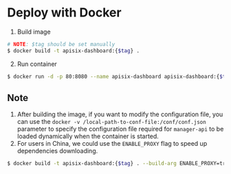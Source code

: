 <!--
#
# Licensed to the Apache Software Foundation (ASF) under one or more
# contributor license agreements.  See the NOTICE file distributed with
# this work for additional information regarding copyright ownership.
# The ASF licenses this file to You under the Apache License, Version 2.0
# (the "License"); you may not use this file except in compliance with
# the License.  You may obtain a copy of the License at
#
#     http://www.apache.org/licenses/LICENSE-2.0
#
# Unless required by applicable law or agreed to in writing, software
# distributed under the License is distributed on an "AS IS" BASIS,
# WITHOUT WARRANTIES OR CONDITIONS OF ANY KIND, either express or implied.
# See the License for the specific language governing permissions and
# limitations under the License.
#
-->

# Deploy with Docker

1. Build image

```sh
# NOTE: $tag should be set manually
$ docker build -t apisix-dashboard:{$tag} .
```

2. Run container

```sh
$ docker run -d -p 80:8080 --name apisix-dashboard apisix-dashboard:{$tag}
```

## Note

1. After building the image, if you want to modify the configuration file, you can use the `docker -v /local-path-to-conf-file:/conf/conf.json` parameter to specify the configuration file required for `manager-api` to be loaded dynamically when the container is started.
2. For users in China, we could use the `ENABLE_PROXY` flag to speed up dependencies downloading.

```sh
$ docker build -t apisix-dashboard:{$tag} . --build-arg ENABLE_PROXY=true
```
